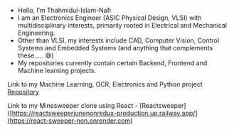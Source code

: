 - Hello, I’m Thahmidul-Islam-Nafi
- I am an Electronics Engineer (ASIC Physical Design, VLSI) with multidisciplinary interests, primarily rooted in Electrical and Mechanical Engineering.
- Other than VLSI, my interests include CAD, Computer Vision, Control Systems and Embedded Systems (and anything that complements these..... 😅) 
- My repositories currently contain certain Backend, Frontend and Machine learning projects.

Link to my Machine Learning, OCR, Electronics and Python project [Repository](https://github.com/Thahmidul-Islam-Nafi/Project-Repo) 

Link to my Minesweeper clone using React - [Reactsweeper]([https://reactsweeperjunenonredux-production.up.railway.app/](https://react-sweeper-non.onrender.com)

<!---
Thahmidul-Islam-Nafi/Thahmidul-Islam-Nafi is a ✨ special ✨ repository because its `README.md` (this file) appears on your GitHub profile.
You can click the Preview link to take a look at your changes.
--->
